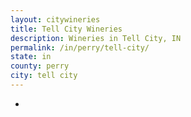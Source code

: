 ```yaml
---
layout: citywineries
title: Tell City Wineries
description: Wineries in Tell City, IN
permalink: /in/perry/tell-city/
state: in
county: perry
city: tell city
---
```

-
